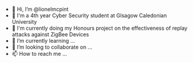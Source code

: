 - 👋 Hi, I’m @lionelmcpint
- 🏫 I'm a 4th year Cyber Security student at Glsagow Caledonian University
- 👀 I'm currently doing my Honours project on the effectiveness of replay attacks against ZigBee Devices
- 🌱 I’m currently learning ...
- 💞️ I’m looking to collaborate on ...
- 📫 How to reach me ... 

<!---
lionelmcpint/lionelmcpint is a ✨ special ✨ repository because its `README.md` (this file) appears on your GitHub profile.
You can click the Preview link to take a look at your changes.
--->
